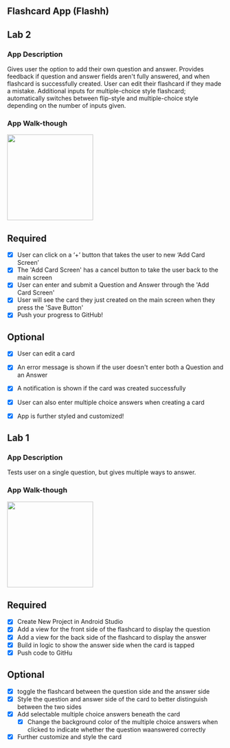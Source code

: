 ﻿## Flashcard App (Flashh)

## Lab 2

### App Description
Gives user the option to add their own question and answer. Provides feedback if question and answer fields aren't fully answered, and when flashcard is successfully created. User can edit their flashcard if they made a mistake. Additional inputs for multiple-choice style flashcard; automatically switches between flip-style and multiple-choice style depending on the number of inputs given. 

### App Walk-though

<img src="http://g.recordit.co/QfOqWBsKkJ.gif" width=200><br>


## Required
- [x] User can click on a ‘+’ button that takes the user to new ‘Add Card Screen’
- [x] The 'Add Card Screen' has a cancel button to take the user back to the main screen
- [x] User can enter and submit a Question and Answer through the 'Add Card Screen'
- [x] User will see the card they just created on the main screen when they press the 'Save Button'
- [x] Push your progress to GitHub!

## Optional
- [x] User can edit a card
- [x] An error message is shown if the user doesn't enter both a Question and an Answer
- [x] A notification is shown if the card was created successfully
- [x] User can also enter multiple choice answers when creating a card
- [x] App is further styled and customized!



## Lab 1

### App Description
Tests user on a single question, but gives multiple ways to answer.

### App Walk-though

<img src="http://g.recordit.co/Txnetutq5T.gif" width=200><br>


## Required
- [x] Create New Project in Android Studio
- [x] Add a view for the front side of the flashcard to display the question
- [x] Add a view for the back side of the flashcard to display the answer
- [x] Build in logic to show the answer side when the card is tapped
- [x] Push code to GitHu
## Optional
- [x] toggle the flashcard between the question side and the answer side
- [x] Style the question and answer side of the card to better distinguish between the two sides
- [x] Add selectable multiple choice answers beneath the card
   - [x] Change the background color of the multiple choice answers when clicked to indicate whether the question waanswered correctly
- [X] Further customize and style the card
